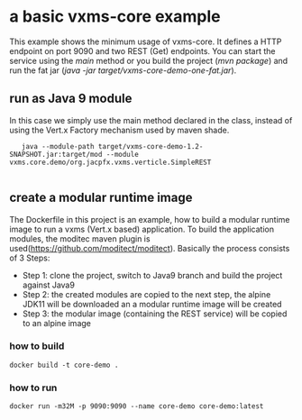 # a basic vxms-core example

This example shows the minimum usage of vxms-core. It defines a HTTP endpoint on port 9090 and two REST (Get) endpoints. 
You can start the service using the *main* method or you build the project (*mvn package*) and run the fat jar (*java -jar target/vxms-core-demo-one-fat.jar*).

## run as Java 9 module
In this case we simply use the main method declared in the class, instead of using the Vert.x Factory mechanism used by maven shade.

```shell
   java --module-path target/vxms-core-demo-1.2-SNAPSHOT.jar:target/mod --module vxms.core.demo/org.jacpfx.vxms.verticle.SimpleREST
  
``` 

## create a modular runtime image
The Dockerfile in this project is an example, how to build a modular runtime image to run a vxms (Vert.x based) application. To build the application modules, the moditec maven plugin is used(https://github.com/moditect/moditect). Basically the process consists of 3 Steps:
- Step 1: clone the project, switch to Java9 branch and build the project against Java9
- Step 2: the created modules are copied to the next step, the alpine JDK11 will be downloaded an a modular runtime image will be created
- Step 3: the modular image (containing the REST service) will be copied to an alpine image

### how to build
```shell
docker build -t core-demo .
```
### how to run
```shell
docker run -m32M -p 9090:9090 --name core-demo core-demo:latest
```
